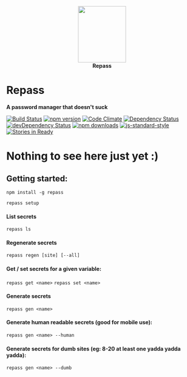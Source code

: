 <p align="center"><img width="126" height="149" src="https://i.imgur.com/9ZmsG2T.png"><br>
<strong>Repass</strong>
</p>

# Repass
**A password manager that doesn't suck**

[![Build Status](https://img.shields.io/circleci/project/erulabs/repass/master.svg?style=flat-square)](https://circleci.com/gh/erulabs/repass) [![npm version](https://img.shields.io/npm/v/discobot.svg?style=flat-square)](https://www.npmjs.com/package/discobot) [![Code Climate](https://img.shields.io/codeclimate/github/erulabs/repass.svg?style=flat-square)](https://codeclimate.com/github/erulabs/repass) [![Dependency Status](https://img.shields.io/david/erulabs/repass.svg?style=flat-square)](https://david-dm.org/erulabs/repass) [![devDependency Status](https://img.shields.io/david/dev/erulabs/repass.svg?style=flat-square)](https://david-dm.org/erulabs/repass#info=devDependencies) [![npm downloads](https://img.shields.io/npm/dm/discobot.svg?style=flat-square)](https://www.npmjs.com/package/discobot) [![js-standard-style](https://img.shields.io/badge/code%20style-standard-brightgreen.svg?style=flat-square)](https://github.com/erulabs/repass) [![Stories in Ready](https://badge.waffle.io/erulabs/repass.png?label=ready&title=Ready)](https://waffle.io/erulabs/repass)

# Nothing to see here just yet :)

## Getting started:

`npm install -g repass`

`repass setup`

#### List secrets
`repass ls`

#### Regenerate secrets
`repass regen [site] [--all]`

#### Get / set secrets for a given variable:
`repass get <name>`
`repass set <name>`

#### Generate secrets
`repass gen <name>`

#### Generate human readable secrets (good for mobile use):
`repass gen <name> --human`

#### Generate secrets for dumb sites (eg: 8-20 at least one yadda yadda yadda):
`repass gen <name> --dumb`
